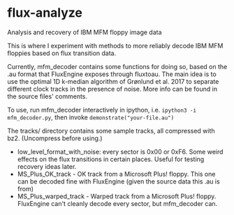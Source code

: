 # flux-analyze
Analysis and recovery of IBM MFM floppy image data

This is where I experiment with methods to more reliably decode IBM MFM floppies
based on flux transition data.

Currently, mfm_decoder contains some functions for doing so, based on the .au
format that FluxEngine exposes through fluxtoau. The main idea is to use the
optimal 1D k-median algorithm of Grønlund et al. 2017 to separate different
clock tracks in the presence of noise. More info can be found in the source
files' comments.

To use, run mfm_decoder interactively in ipython, i.e. `ipython3 -i mfm_decoder.py`, then invoke `demonstrate("your-file.au")`

The tracks/ directory contains some sample tracks, all compressed with bz2.
(Uncompress before using.)

- low_level_format_with_noise: every sector is 0x00 or 0xF6. Some weird effects on the flux transitions in certain places. Useful for testing recovery ideas later.
- MS_Plus_OK_track - OK track from a Microsoft Plus! floppy. This one can be decoded fine with FluxEngine (given the source data this .au is from)
- MS_Plus_warped_track - Warped track from a Microsoft Plus! floppy. FluxEngine can't cleanly decode every sector, but mfm_decoder can.
